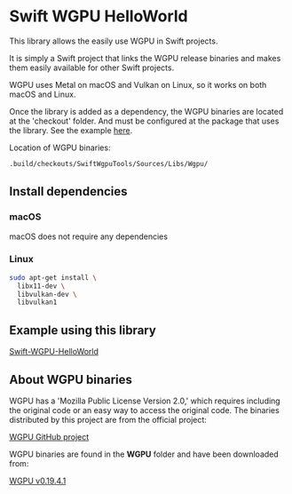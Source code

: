 # Swift WGPU HelloWorld

This library allows the easily use WGPU in Swift projects.

It is simply a Swift project that links the WGPU release binaries and makes them easily available for other Swift projects.

WGPU uses Metal on macOS and Vulkan on Linux, so it works on both macOS and Linux.

Once the library is added as a dependency, the WGPU binaries are located at the 'checkout' folder. And must be configured at the package that uses the library. See the example [here](https://github.com/optimisme/Swift-WGPU-HelloWorld/).

Location of WGPU binaries:

```bash
.build/checkouts/SwiftWgpuTools/Sources/Libs/Wgpu/
```

## Install dependencies

### macOS

macOS does not require any dependencies

### Linux
```bash
sudo apt-get install \
  libx11-dev \
  libvulkan-dev \
  libvulkan1
```

## Example using this library

[Swift-WGPU-HelloWorld](https://github.com/optimisme/Swift-WGPU-HelloWorld/)

## About WGPU binaries 

WGPU has a 'Mozilla Public License Version 2.0,' which requires including the original code or an easy way to access the original code. The binaries distributed by this project are from the official project:

[WGPU GitHub project](https://github.com/gfx-rs/wgpu)

WGPU binaries are found in the **WGPU** folder and have been downloaded from:

[WGPU v0.19.4.1](https://github.com/gfx-rs/wgpu-native/releases)

